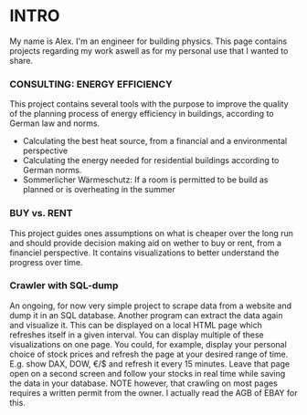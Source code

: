 # INTRO

My name is Alex. I'm an engineer for building physics. This page contains projects regarding my work aswell as for my personal use that I wanted to share.

### CONSULTING: ENERGY EFFICIENCY

This project contains several tools with the purpose to improve the quality of the planning process of energy efficiency in buildings, according to German law and norms.
- Calculating the best heat source, from a financial and a environmental perspective
- Calculating the energy needed for residential buildings according to German norms.
- Sommerlicher Wärmeschutz: If a room is permitted to be build as planned or is overheating in the summer


### BUY vs. RENT

This project guides ones assumptions on what is cheaper over the long run and should provide decision making aid on wether to buy or rent, from a financiel perspective.
It contains visualizations to better understand the progress over time.

### Crawler with SQL-dump

An ongoing, for now very simple project to scrape data from a website and dump it in an SQL database. Another program can extract the data again and visualize it. This can be displayed on a local HTML page which refreshes itself in a given interval. You can display multiple of these visualizations on one page. You could, for example, display your personal choice of stock prices and refresh the page at your desired range of time. E.g. show DAX, DOW, €/$ and refresh it every 15 minutes. Leave that page open on a second screen and follow your stocks in real time while saving the data in your database. NOTE however, that crawling on most pages requires a written permit from the owner. I actually read the AGB of EBAY for this.
